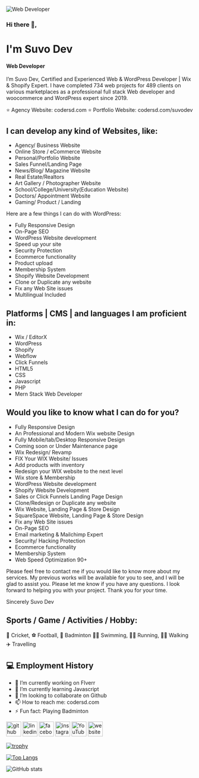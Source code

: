 ![Web Developer](https://media.licdn.com/dms/image/v2/D5616AQFthGcAGBeXGg/profile-displaybackgroundimage-shrink_200_800/profile-displaybackgroundimage-shrink_200_800/0/1725697254875?e=2147483647&v=beta&t=C1evipwZi5DLk5GqxXsAAq92E3jmeIdH9gF6xYlioDA)

### Hi there 👋, 
# I'm Suvo Dev
#### Web Developer



I’m Suvo Dev, Certified and Experienced Web & WordPress Developer | Wix & Shopify Expert. I have completed 734 web projects for 489 clients on various marketplaces as a professional full stack Web developer and woocommerce and WordPress expert since 2019.


⭐ Agency Website: codersd.com
⭐ Portfolio Website: codersd.com/suvodev

I can develop any kind of Websites, like:
----------------------------------------------
 - Agency/ Business Website
 - Online Store / eCommerce Website
 - Personal/Portfolio Website
 - Sales Funnel/Landing Page
 - News/Blog/ Magazine Website
 - Real Estate/Realtors
 - Art Gallery / Photographer Website
 - School/College/University(Education Website)
 - Doctors/ Appointment Website
 - Gaming/ Product / Landing



Here are a few things I can do with WordPress:

 - Fully Responsive Design
 - On-Page SEO
 - WordPress Website development
 - Speed up your site
 - Security Protection
 - Ecommerce functionality
 - Product upload
 -  Membership System
 - Shopify Website Development
 - Clone or Duplicate any website
 - Fix any Web Site issues
 - Multilingual Included


Platforms | CMS | and languages I am proficient in:
---------------------------------------------------
 - Wix / EditorX
 - WordPress
 - Shopify
 - Webflow
 - Click Funnels
 - HTML5
 - CSS
 - Javascript
 - PHP
 - Mern Stack Web Developer


Would you like to know what I can do for you?
------------------------------------------------------

 - Fully Responsive Design
 - An Professional and Modern Wix website Design
 - Fully Mobile/tab/Desktop Responsive Design
 - Coming soon or Under Maintenance page
 - Wix Redesign/ Revamp
 - FIX Your WIX Website/ Issues
 - Add products with inventory
 - Redesign your WIX website to the next level
 - Wix store & Membership
 - WordPress Website development
 - Shopify Website Development
 - Sales or Click Funnels Landing Page Design
 - Clone/Redesign or Duplicate any website
 - Wix Website, Landing Page & Store Design
 - SquareSpace Website, Landing Page & Store Design
 - Fix any Web Site issues
 - On-Page SEO
 - Email marketing & Mailchimp Expert
 - Security/ Hacking Protection
 - Ecommerce functionality
 - Membership System
 - Web Speed Optimization 90+


Please feel free to contact me if you would like to know more about my services. My previous works will be available for you to see, and I will be glad to assist you.
Please let me know if you have any questions. I look forward to helping you with your project. Thank you for your time.

Sincerely
Suvo Dev

## Sports / Game / Activities / Hobby:

 🏏 Cricket, ⚽ Football, 🏸 Badminton
🏊‍♂️ Swimming, 🏃‍♂️ Running, 🚶‍♂️ Walking
✈️ Travelling


## 💻 Employment History

- 🔭 I’m currently working on FIverr 
- 🌱 I’m currently learning Javascript 
- 👯 I’m looking to collaborate on Github 
- 📫 How to reach me: codersd.com 
- ⚡ Fun fact: Playing Badminton 


[<img src='https://cdn.jsdelivr.net/npm/simple-icons@3.0.1/icons/github.svg' alt='github' height='40'>](https://github.com/devsuvo)  [<img src='https://cdn.jsdelivr.net/npm/simple-icons@3.0.1/icons/linkedin.svg' alt='linkedin' height='40'>](https://www.linkedin.com/in/suvodev/)  [<img src='https://cdn.jsdelivr.net/npm/simple-icons@3.0.1/icons/facebook.svg' alt='facebook' height='40'>](https://www.facebook.com/suvo.fb)  [<img src='https://cdn.jsdelivr.net/npm/simple-icons@3.0.1/icons/instagram.svg' alt='instagram' height='40'>](https://www.instagram.com/dev_suvo_in/)  [<img src='https://cdn.jsdelivr.net/npm/simple-icons@3.0.1/icons/youtube.svg' alt='YouTube' height='40'>](https://www.youtube.com/channel/hellosuvo)  [<img src='https://cdn.jsdelivr.net/npm/simple-icons@3.0.1/icons/icloud.svg' alt='website' height='40'>](codersd.com)  

[![trophy](https://github-profile-trophy.vercel.app/?username=devsuvo)](https://github.com/ryo-ma/github-profile-trophy)

[![Top Langs](https://github-readme-stats.vercel.app/api/top-langs/?username=devsuvo)](https://github.com/anuraghazra/github-readme-stats)

![GitHub stats](https://github-readme-stats.vercel.app/api?username=devsuvo&show_icons=true&count_private=true)   

